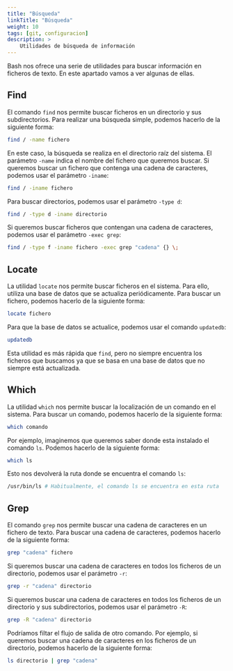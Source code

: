 ```yaml
---
title: "Búsqueda"
linkTitle: "Búsqueda"
weight: 10
tags: [git, configuracion]
description: >
    Utilidades de búsqueda de información
---
```


Bash nos ofrece una serie de utilidades para buscar información en ficheros de texto. En este apartado vamos a ver algunas de ellas.

## Find 
El comando `find` nos permite buscar ficheros en un directorio y sus subdirectorios. Para realizar una búsqueda simple, podemos hacerlo de la siguiente forma:

```bash
find / -name fichero
```

En este caso, la búsqueda se realiza en el directorio raíz del sistema. El parámetro `-name` indica el nombre del fichero que queremos buscar. Si queremos buscar un fichero que contenga una cadena de caracteres, podemos usar el parámetro `-iname`:

```bash
find / -iname fichero
```

Para buscar directorios, podemos usar el parámetro `-type d`:
```bash
find / -type d -iname directorio
```

Si queremos buscar ficheros que contengan una cadena de caracteres, podemos usar el parámetro `-exec grep`:
```bash
find / -type f -iname fichero -exec grep "cadena" {} \;
```


## Locate 
La utilidad `locate` nos permite buscar ficheros en el sistema. Para ello, utiliza una base de datos que se actualiza periódicamente. Para buscar un fichero, podemos hacerlo de la siguiente forma:

```bash
locate fichero
```

Para que la base de datos se actualice, podemos usar el comando `updatedb`:
```bash
updatedb
```

Esta utilidad es más rápida que `find`, pero no siempre encuentra los ficheros que buscamos ya que se basa en una base de datos que no siempre está actualizada.


## Which
La utilidad `which` nos permite buscar la localización de un comando en el sistema. Para buscar un comando, podemos hacerlo de la siguiente forma:
```bash
which comando
```

Por ejemplo, imaginemos que queremos saber donde esta instalado el comando `ls`. Podemos hacerlo de la siguiente forma:
```bash
which ls
```

Esto nos devolverá la ruta donde se encuentra el comando `ls`:
```bash
/usr/bin/ls # Habitualmente, el comando ls se encuentra en esta ruta
```

## Grep
El comando `grep` nos permite buscar una cadena de caracteres en un fichero de texto. Para buscar una cadena de caracteres, podemos hacerlo de la siguiente forma:
```bash
grep "cadena" fichero
```

Si queremos buscar una cadena de caracteres en todos los ficheros de un directorio, podemos usar el parámetro `-r`:
```bash
grep -r "cadena" directorio
```

Si queremos buscar una cadena de caracteres en todos los ficheros de un directorio y sus subdirectorios, podemos usar el parámetro `-R`:
```bash
grep -R "cadena" directorio
```

Podríamos filtar el flujo de salida de otro comando. Por ejemplo, si queremos buscar una cadena de caracteres en los ficheros de un directorio, podemos hacerlo de la siguiente forma:
```bash
ls directorio | grep "cadena"
```


